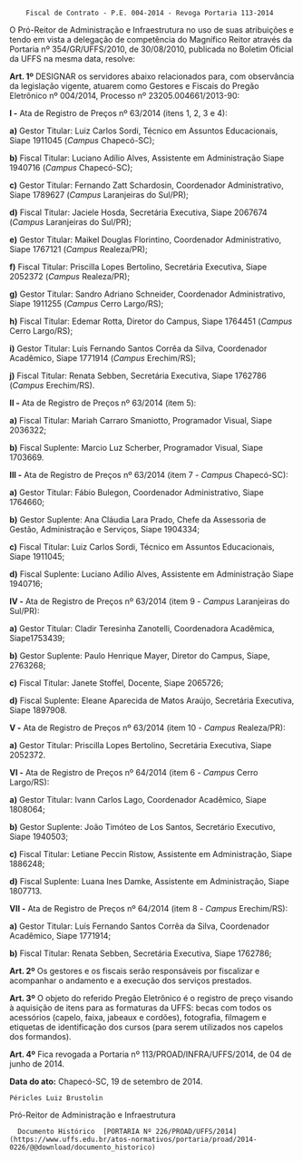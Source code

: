         Fiscal de Contrato - P.E. 004-2014 - Revoga Portaria 113-2014  

O Pró-Reitor de Administração e Infraestrutura no uso de suas atribuições e tendo em vista a delegação de competência do Magnífico Reitor através da Portaria nº 354/GR/UFFS/2010, de 30/08/2010, publicada no Boletim Oficial da UFFS na mesma data, resolve:

 **Art. 1º** DESIGNAR os servidores abaixo relacionados para, com observância da legislação vigente, atuarem como Gestores e Fiscais do Pregão Eletrônico nº 004/2014, Processo nº 23205.004661/2013-90:

 **I -** Ata de Registro de Preços nº 63/2014 (itens 1, 2, 3 e 4):

 **a)** Gestor Titular: Luiz Carlos Sordi, Técnico em Assuntos Educacionais, Siape 1911045 (*Campus* Chapecó-SC);

 **b)** Fiscal Titular: Luciano Adílio Alves, Assistente em Administração Siape 1940716 (*Campus* Chapecó-SC);

 **c)** Gestor Titular: Fernando Zatt Schardosin, Coordenador Administrativo, Siape 1789627 (*Campus* Laranjeiras do Sul/PR);

 **d)** Fiscal Titular: Jaciele Hosda, Secretária Executiva, Siape 2067674 (*Campus* Laranjeiras do Sul/PR);

 **e)** Gestor Titular: Maikel Douglas Florintino, Coordenador Administrativo, Siape 1767121 (*Campus* Realeza/PR);

 **f)** Fiscal Titular: Priscilla Lopes Bertolino, Secretária Executiva, Siape 2052372 (*Campus* Realeza/PR);

 **g)** Gestor Titular: Sandro Adriano Schneider, Coordenador Administrativo, Siape 1911255 (*Campus* Cerro Largo/RS);

 **h)** Fiscal Titular: Edemar Rotta, Diretor do Campus, Siape 1764451 (*Campus* Cerro Largo/RS);

 **i)** Gestor Titular: Luís Fernando Santos Corrêa da Silva, Coordenador Acadêmico, Siape 1771914 (*Campus* Erechim/RS);

 **j)** Fiscal Titular: Renata Sebben, Secretária Executiva, Siape 1762786 (*Campus* Erechim/RS).

 **II -** Ata de Registro de Preços nº 63/2014 (item 5):

 **a)** Fiscal Titular: Mariah Carraro Smaniotto, Programador Visual, Siape 2036322;

 **b)** Fiscal Suplente: Marcio Luz Scherber, Programador Visual, Siape 1703669.

 **III -** Ata de Registro de Preços nº 63/2014 (item 7 - *Campus* Chapecó-SC):

 **a)** Gestor Titular: Fábio Bulegon, Coordenador Administrativo, Siape 1764660;

 **b)** Gestor Suplente: Ana Cláudia Lara Prado, Chefe da Assessoria de Gestão, Administração e Serviços, Siape 1904334;

 **c)** Fiscal Titular: Luiz Carlos Sordi, Técnico em Assuntos Educacionais, Siape 1911045;

 **d)** Fiscal Suplente: Luciano Adílio Alves, Assistente em Administração Siape 1940716;

 **IV -** Ata de Registro de Preços nº 63/2014 (item 9 - *Campus* Laranjeiras do Sul/PR):

 **a)** Gestor Titular: Cladir Teresinha Zanotelli, Coordenadora Acadêmica, Siape1753439;

 **b)** Gestor Suplente: Paulo Henrique Mayer, Diretor do Campus, Siape, 2763268;

 **c)** Fiscal Titular: Janete Stoffel, Docente, Siape 2065726;

 **d)** Fiscal Suplente: Eleane Aparecida de Matos Araújo, Secretária Executiva, Siape 1897908.

 **V -** Ata de Registro de Preços nº 63/2014 (item 10 - *Campus* Realeza/PR):

 **a)** Gestor Titular: Priscilla Lopes Bertolino, Secretária Executiva, Siape 2052372.

 **VI -** Ata de Registro de Preços nº 64/2014 (item 6 - *Campus* Cerro Largo/RS):

 **a)** Gestor Titular: Ivann Carlos Lago, Coordenador Acadêmico, Siape 1808064;

 **b)** Gestor Suplente: João Timóteo de Los Santos, Secretário Executivo, Siape 1940503;

 **c)** Fiscal Titular: Letiane Peccin Ristow, Assistente em Administração, Siape 1886248;

 **d)** Fiscal Suplente: Luana Ines Damke, Assistente em Administração, Siape 1807713.

 **VII -** Ata de Registro de Preços nº 64/2014 (item 8 - *Campus* Erechim/RS):

 **a)** Gestor Titular: Luís Fernando Santos Corrêa da Silva, Coordenador Acadêmico, Siape 1771914;

 **b)** Fiscal Titular: Renata Sebben, Secretária Executiva, Siape 1762786;

 **Art. 2º** Os gestores e os fiscais serão responsáveis por fiscalizar e acompanhar o andamento e a execução dos serviços prestados.

 **Art. 3º** O objeto do referido Pregão Eletrônico é o registro de preço visando à aquisição de itens para as formaturas da UFFS: becas com todos os acessórios (capelo, faixa, jabeaux e cordões), fotografia, filmagem e etiquetas de identificação dos cursos (para serem utilizados nos capelos dos formandos).

 **Art. 4º** Fica revogada a Portaria nº 113/PROAD/INFRA/UFFS/2014, de 04 de junho de 2014.

  

   **Data do ato:** Chapecó-SC, 19 de setembro de 2014.   
 

    Péricles Luiz Brustolin   
 Pró-Reitor de Administração e Infraestrutura 

      Documento Histórico  [PORTARIA Nº 226/PROAD/UFFS/2014](https://www.uffs.edu.br/atos-normativos/portaria/proad/2014-0226/@@download/documento_historico)     
      